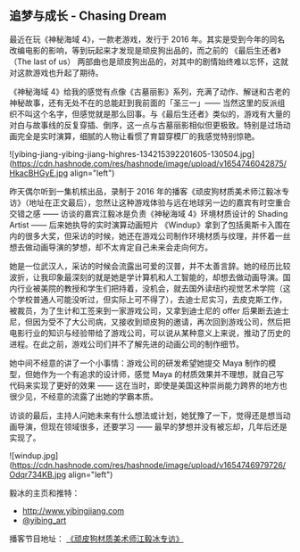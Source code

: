 ## 追梦与成长 - Chasing Dream

最近在玩《神秘海域 4》，一款老游戏，发行于 2016 年。其实是受到今年的同名改编电影的影响，等到玩起来才发现是顽皮狗出品的，而之前的 《最后生还者》（The last of us） 两部曲也是顽皮狗出品的，对其中的剧情始终难以忘怀，这就对这款游戏也升起了期待。

《神秘海域 4》给我的感觉有点像《古墓丽影》系列，充满了动作、解谜和古老的神秘故事，还有无处不在的总能赶到我前面的「圣三一」—— 当然这里的反派组织不叫这个名字，但感觉就是那么回事。与《最后生还者》类似的，游戏有大量的对白与故事线的反复穿插、倒序，这一点与古墓丽影相似但更极致。特别是过场动画完全是实时演算，细腻的人物让看惯了育碧穿模厂的我感觉特别惊艳。

![yibing-jiang-yibing-jiang-highres-134215392201605-130504.jpg](https://cdn.hashnode.com/res/hashnode/image/upload/v1654746042875/HkacBHGyE.jpg align="left")

昨天偶尔听到一集机核出品，录制于 2016 年的播客《顽皮狗材质美术师江毅冰专访》（地址在正文最后），忽然让这种游戏体验与远在地球另一边的嘉宾有时空重合交错之感 —— 访谈的嘉宾江毅冰是负责《神秘海域 4》环境材质设计的 Shading Artist —— 后来她执导的实时演算动画短片 《Windup》拿到了包括奥斯卡入围在内的很多大奖，但采访的时候，她还在游戏公司制作环境材质与纹理，并怀着一丝想去做动画导演的梦想，却不太肯定自己未来会走向何方。

她是一位武汉人，采访的时候会流露出可爱的汉普，并不太善言辞。她的经历比较波折，让我印象最深刻的就是她是学计算机和人工智能的，却想去做动画导演。国内行业被美院的教授和学生们把持着，没机会，就去国外读纽约视觉艺术学院（这个学校普通人可能没听过，但实际上可不得了），去迪士尼实习，去皮克斯工作，被裁员，为了生计和工签来到一家游戏公司，又拿到迪士尼的 offer 后果断去迪士尼，但因为受不了大公司病，又接收到顽皮狗的邀请，再次回到游戏公司，然后把电影行业的知识与经验带给了游戏公司，可以说从某种意义上来说，推动了历史的进程。在此之前，游戏公司们并不了解先进的动画公司的制作细节。

她中间不经意的讲了一个小事情：游戏公司的研发希望她提交 Maya 制作的模型，但她作为一个有追求的设计师，感觉 Maya 的材质效果并不理想，就自己写代码来实现了更好的效果 —— 这在当时，即使是美国这种崇尚能力跨界的地方也很少见，不经意的流露了出她的学霸本质。

访谈的最后，主持人问她未来有什么想法或计划，她犹豫了一下，觉得还是想当动画导演，但现在领域很多，还要学习 —— 最早的梦想并没有被忘却，几年后还是实现了。

![windup.jpg](https://cdn.hashnode.com/res/hashnode/image/upload/v1654746979726/Odqr734KB.jpg align="left")

毅冰的主页和推特：
- http://www.yibingjiang.com 
- [@yibing_art](https://twitter.com/yibing_art)

播客节目地址：
[《顽皮狗材质美术师江毅冰专访》](https://www.gcores.com/radios/19409)
